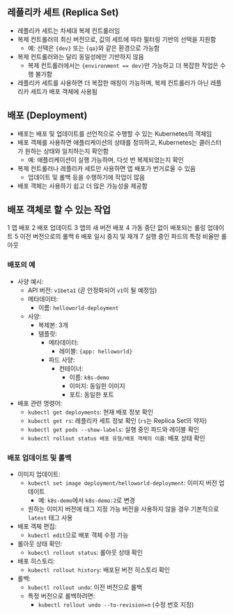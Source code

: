 ## 레플리카 세트 (Replica Set)
- 레플리카 세트는 차세대 복제 컨트롤러임
- 복제 컨트롤러의 최신 버전으로, 값의 세트에 따라 필터링 기반의 선택을 지원함
  - 예: 선택은 `{dev}` 또는 `{qa}`와 같은 환경으로 가능함
- 복제 컨트롤러와는 달리 동일성에만 기반하지 않음
  - 복제 컨트롤러에서는 `{environment == dev}`만 가능하고 더 복잡한 작업은 수행 불가함
- 레플리카 세트를 사용하면 더 복잡한 매칭이 가능하며, 복제 컨트롤러가 아닌 레플리카 세트가 배포 객체에 사용됨

## 배포 (Deployment)
- 배포는 배포 및 업데이트를 선언적으로 수행할 수 있는 Kubernetes의 객체임
- 배포 객체를 사용하면 애플리케이션의 상태를 정의하고, Kubernetes는 클러스터가 원하는 상태와 일치하는지 확인함
  - 예: 애플리케이션이 실행 가능하며, 다섯 번 복제되었는지 확인
- 복제 컨트롤러나 레플리카 세트만 사용하면 앱 배포가 번거로울 수 있음
  - 업데이트 및 롤백 등을 수행하기에 작업이 많음
- 배포 객체는 사용하기 쉽고 더 많은 가능성을 제공함

## 배포 객체로 할 수 있는 작업
1 앱 배포
2 배포 업데이트
3 앱의 새 버전 배포
4 가동 중단 없이 배포되는 롤링 업데이트
5 이전 버전으로의 롤백
6 배포 일시 중지 및 재개
7 실행 중인 파드의 특정 비율만 롤아웃

### 배포의 예
- 사양 예시:
  - API 버전: `v1beta1` (곧 안정화되어 `v1`이 될 예정임)
  - 메타데이터:
    - 이름: `helloworld-deployment`
  - 사양:
    - 복제본: 3개
    - 템플릿:
      - 메타데이터:
        - 레이블: `{app: helloworld}`
      - 파드 사양:
        - 컨테이너:
          - 이름: `k8s-demo`
          - 이미지: 동일한 이미지
          - 포트: 동일한 포트
- 배포 관련 명령어:
  - `kubectl get deployments`: 현재 배포 정보 확인
  - `kubectl get rs`: 레플리카 세트 정보 확인 (`rs`는 Replica Set의 약자)
  - `kubectl get pods --show-labels`: 실행 중인 파드와 레이블 확인
  - `kubectl rollout status 배포 유형/배포 객체의 이름`: 배포 상태 확인

### 배포 업데이트 및 롤백
- 이미지 업데이트:
  - `kubectl set image deployment/helloworld-deployment`: 이미지 버전 업데이트
    - 예: `k8s-demo`에서 `k8s-demo:2`로 변경
  - 원하는 이미지 버전에 태그 지정 가능 버전을 사용하지 않을 경우 기본적으로 `latest` 태그 사용
- 배포 객체 편집:
  - `kubectl edit`으로 배포 객체 수정 가능
- 롤아웃 상태 확인:
  - `kubectl rollout status`: 롤아웃 상태 확인
- 배포 히스토리:
  - `kubectl rollout history`: 배포된 버전 히스토리 확인
- 롤백:
  - `kubectl rollout undo`: 이전 버전으로 롤백
  - 특정 버전으로 롤백하려면:
    - `kubectl rollout undo --to-revision=n` (수정 번호 지정)

